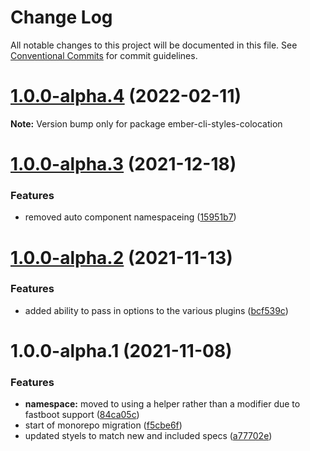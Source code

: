 # Change Log

All notable changes to this project will be documented in this file.
See [Conventional Commits](https://conventionalcommits.org) for commit guidelines.

# [1.0.0-alpha.4](https://github.com/webark/ember-cli-styles/compare/ember-cli-styles-colocation@1.0.0-alpha.3...ember-cli-styles-colocation@1.0.0-alpha.4) (2022-02-11)

**Note:** Version bump only for package ember-cli-styles-colocation





# [1.0.0-alpha.3](https://github.com/webark/ember-cli-styles/compare/ember-cli-styles-colocation@1.0.0-alpha.2...ember-cli-styles-colocation@1.0.0-alpha.3) (2021-12-18)


### Features

* removed auto component namespaceing ([15951b7](https://github.com/webark/ember-cli-styles/commit/15951b722a9fbab8973c4ee672e6f4540e5669ee))





# [1.0.0-alpha.2](https://github.com/webark/ember-cli-styles/compare/ember-cli-styles-colocation@1.0.0-alpha.1...ember-cli-styles-colocation@1.0.0-alpha.2) (2021-11-13)


### Features

* added ability to pass in options to the various plugins ([bcf539c](https://github.com/webark/ember-cli-styles/commit/bcf539cf54f167ee44c606e670ea59ffe9ff6e03))





# 1.0.0-alpha.1 (2021-11-08)


### Features

* **namespace:** moved to using a helper rather than a modifier due to fastboot support ([84ca05c](https://github.com/webark/ember-cli-styles/commit/84ca05cbe28959aa7ef12d73986b79477098c404))
* start of monorepo migration ([f5cbe6f](https://github.com/webark/ember-cli-styles/commit/f5cbe6f6407cc0c0220763abad2023559c9fd009))
* updated styels to match new and included specs ([a77702e](https://github.com/webark/ember-cli-styles/commit/a77702e1f32947f66595bce24f49d0f5041ba680))
